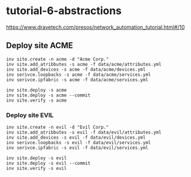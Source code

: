 # tutorial-6-abstractions

https://www.dravetech.com/presos/network_automation_tutorial.html#/10

## Deploy site ACME


    inv site.create -n acme -d "Acme Corp."
    inv site.add_atribbutes -s acme -f data/acme/attributes.yml
    inv site.add_devices -s acme -f data/acme/devices.yml
    inv serivce.loopbacks -s acme -f data/acme/services.yml
    inv serivce.ipfabric -s acme -f data/acme/services.yml
      
    inv site.deploy -s acme
    inv site.deploy -s acme --commit
    inv site.verify -s acme

### Deploy site EVIL

    inv site.create -n evil -d "Evil Corp."
    inv site.add_atribbutes -s evil -f data/evil/attributes.yml
    inv site.add_devices -s evil -f data/evil/devices.yml
    inv serivce.loopbacks -s evil -f data/evil/services.yml
    inv serivce.ipfabric -s evil -f data/evil/services.yml
     
    inv site.deploy -s evil
    inv site.deploy -s evil --commit
    inv site.verify -s evil

